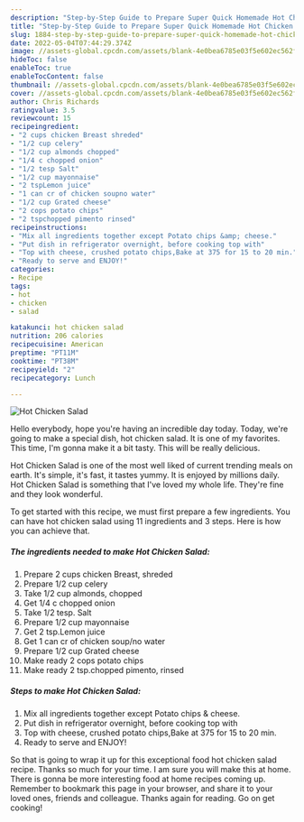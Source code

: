 ```yaml
---
description: "Step-by-Step Guide to Prepare Super Quick Homemade Hot Chicken Salad"
title: "Step-by-Step Guide to Prepare Super Quick Homemade Hot Chicken Salad"
slug: 1884-step-by-step-guide-to-prepare-super-quick-homemade-hot-chicken-salad
date: 2022-05-04T07:44:29.374Z
image: //assets-global.cpcdn.com/assets/blank-4e0bea6785e03f5e602ec562f230caae08da540cada707380b4fe1bbebba43da.png
hideToc: false
enableToc: true
enableTocContent: false
thumbnail: //assets-global.cpcdn.com/assets/blank-4e0bea6785e03f5e602ec562f230caae08da540cada707380b4fe1bbebba43da.png
cover: //assets-global.cpcdn.com/assets/blank-4e0bea6785e03f5e602ec562f230caae08da540cada707380b4fe1bbebba43da.png
author: Chris Richards
ratingvalue: 3.5
reviewcount: 15
recipeingredient:
- "2 cups chicken Breast shreded"
- "1/2 cup celery"
- "1/2 cup almonds chopped"
- "1/4 c chopped onion"
- "1/2 tesp Salt"
- "1/2 cup mayonnaise"
- "2 tspLemon juice"
- "1 can cr of chicken soupno water"
- "1/2 cup Grated cheese"
- "2 cops potato chips"
- "2 tspchopped pimento rinsed"
recipeinstructions:
- "Mix all ingredients together except Potato chips &amp; cheese."
- "Put dish in refrigerator overnight, before cooking top with"
- "Top with cheese, crushed potato chips,Bake at 375 for 15 to 20 min."
- "Ready to serve and ENJOY!"
categories:
- Recipe
tags:
- hot
- chicken
- salad

katakunci: hot chicken salad 
nutrition: 206 calories
recipecuisine: American
preptime: "PT11M"
cooktime: "PT38M"
recipeyield: "2"
recipecategory: Lunch

---
```



![Hot Chicken Salad](//assets-global.cpcdn.com/assets/blank-4e0bea6785e03f5e602ec562f230caae08da540cada707380b4fe1bbebba43da.png)

Hello everybody, hope you're having an incredible day today. Today, we're going to make a special dish, hot chicken salad. It is one of my favorites. This time, I'm gonna make it a bit tasty. This will be really delicious.



Hot Chicken Salad is one of the most well liked of current trending meals on earth. It's simple, it's fast, it tastes yummy. It is enjoyed by millions daily. Hot Chicken Salad is something that I've loved my whole life. They're fine and they look wonderful.


To get started with this recipe, we must first prepare a few ingredients. You can have hot chicken salad using 11 ingredients and 3 steps. Here is how you can achieve that.

<!--inarticleads1-->

##### The ingredients needed to make Hot Chicken Salad:

1. Prepare 2 cups chicken Breast, shreded
1. Prepare 1/2 cup celery
1. Take 1/2 cup almonds, chopped
1. Get 1/4 c chopped onion
1. Take 1/2 tesp. Salt
1. Prepare 1/2 cup mayonnaise
1. Get 2 tsp.Lemon juice
1. Get 1 can cr of chicken soup/no water
1. Prepare 1/2 cup Grated cheese
1. Make ready 2 cops potato chips
1. Make ready 2 tsp.chopped pimento, rinsed




<!--inarticleads2-->

##### Steps to make Hot Chicken Salad:

1. Mix all ingredients together except Potato chips &amp; cheese.
1. Put dish in refrigerator overnight, before cooking top with
1. Top with cheese, crushed potato chips,Bake at 375 for 15 to 20 min.
1. Ready to serve and ENJOY!



So that is going to wrap it up for this exceptional food hot chicken salad recipe. Thanks so much for your time. I am sure you will make this at home. There is gonna be more interesting food at home recipes coming up. Remember to bookmark this page in your browser, and share it to your loved ones, friends and colleague. Thanks again for reading. Go on get cooking!
